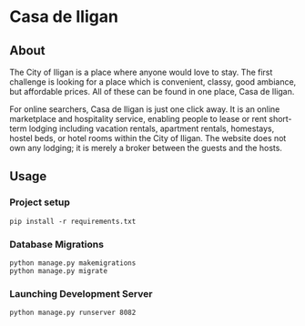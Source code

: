 # Casa de Iligan

## About

The City of Iligan is a place where anyone would love to stay. The first challenge is looking for a place which is convenient, classy, good ambiance, but affordable prices. All of these can be found in one place, Casa de Iligan.

For online searchers, Casa de Iligan is just one click away. It is an online marketplace and hospitality service, enabling people to lease or rent short-term lodging including vacation rentals, apartment rentals, homestays, hostel beds, or hotel rooms within the City of Iligan. The website does not own any lodging; it is merely a broker between the guests and the hosts.

## Usage

### Project setup
```
pip install -r requirements.txt
```
### Database Migrations
```
python manage.py makemigrations
python manage.py migrate
```
### Launching Development Server
```
python manage.py runserver 8082
```